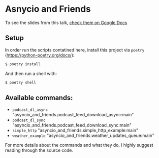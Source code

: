 # Asnycio and Friends

To see the slides from this talk, [check them on Google Docs](https://docs.google.com/presentation/d/1ate_nmSvK4C0jSuhrf7Jy1WB9IZQU3LmK6ao34Fzxjo/edit?usp=sharing)

## Setup

In order run the scripts contatined here, install this project via `poetry` (https://python-poetry.org/docs/):

```bash
$ poetry install
```

And then run a shell with:
```bash
$ poetry shell
```

## Available commands:

- `podcast_dl_async` "asyncio_and_friends.podcast_feed_download_async:main"
- `podcast_dl_sync`  "asyncio_and_friends.podcast_feed_download_sync:main"
- `simple_http`      "asyncio_and_friends.simple_http_example:main"
- `weather_example`  "asyncio_and_friends.weather_updates_queue:main"

For more details about the commands and what they do, I highly suggest reading through the source code.

